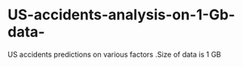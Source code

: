 # US-accidents-analysis-on-1-Gb-data-
US accidents predictions on various factors .Size of data is 1 GB
